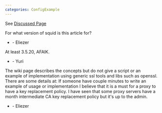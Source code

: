 ```yaml
---
categories: ConfigExample
---
```

See [Discussed
Page](/ConfigExamples/Intercept/SslBumpWithIntermediateCA)

For what version of squid is this article for?

  - \- Eliezer

At least 3.5.20, AFAIK.

  - \- Yuri

The wiki page describes the concepts but do not give a script or an
example of implementation using generic ssl tools and libs such as
openssl. There are some details at:
[](https://bugs.squid-cache.org/show_bug.cgi?id=3426#c13) If someone
have couple minutes to write an example of usage or implementation I
believe that it is a must for a proxy to have a key replacement policy.
I have seen that some proxy servers have a month intermediate CA key
replacement policy but it's up to the admin.

  - \- Eliezer
